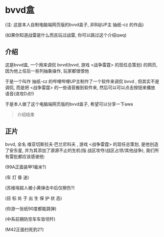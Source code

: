 # bvvd盒

(注: 这是本人自制电脑端网页版的bvvd盒子, 非B站UP主 抽纸-cz 的作品)

(如果你知道战雷是什么而且玩过战雷, 你可以跳过这个介绍qwq)

## 介绍

这是bvvd盒, 一个用来调侃 bvvd(bvvd, 游戏 <战争雷霆> 的现任总策划) 的网页, 因为他上任后一些列抽象操作, 玩家都很恨他

于是一个叫作 抽纸-cz 的哔哩哔哩UP主制作了一个软件来调侃 bvvd , 但其实不是调侃, 而是把 <战争雷霆> 的一些语音搬到软件来, 然后可以可以点击按钮来播放语音(进攻D点!)

于是本人做了这个电脑端网页版的bvvd盒子, 希望可以分享一下awa

> 介绍结束

## 正片

bvvd, 全名 维亚切斯拉夫·巴兰尼科夫 , 游戏 <战争雷霆> 的现任总策划, 是他创造了安东星, 并为其添加了源源不止的生机(指 战区攻夺/战区占领/其他战争), 我们所有雷批都应该感谢他:

(99A正面装甲1毫米?)

(车 灯 昏 迷)

(苏维埃超人被小黄弹击中后仅擦伤?)

(目 标 处 于 出 生 保 护 状 态)

(你游一张纸90度都能跳弹)

(中系前期防空车车皆坦歼)

(M42正面扫死豹2?)